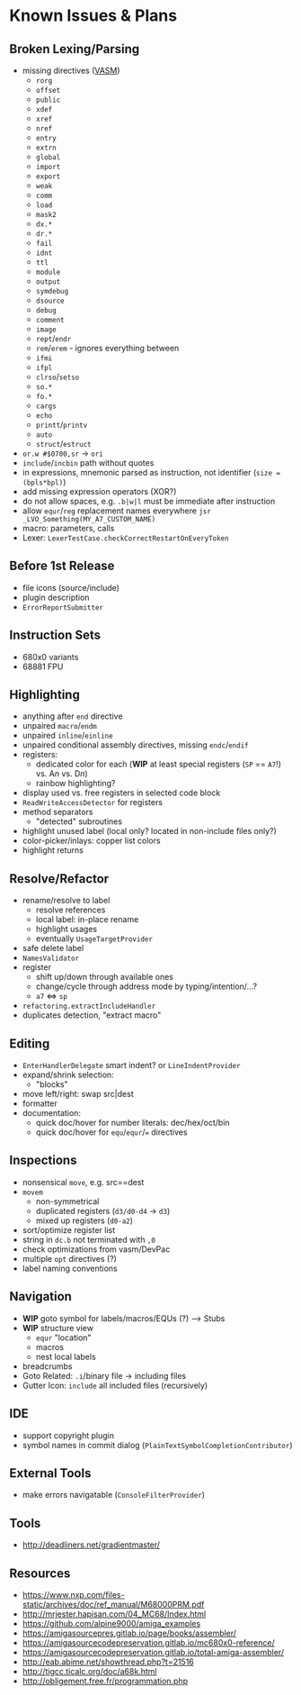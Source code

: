 # Known Issues & Plans

## Broken Lexing/Parsing

- missing directives ([VASM](http://sun.hasenbraten.de/vasm/release/vasm_4.html#Mot-Syntax-Module))
  - `rorg`
  - `offset`
  - `public`
  - `xdef`
  - `xref`
  - `nref`
  - `entry`
  - `extrn`
  - `global`
  - `import`
  - `export`
  - `weak`
  - `comm`
  - `load`
  - `mask2`
  - `dx.*`
  - `dr.*`
  - `fail`
  - `idnt`
  - `ttl`
  - `module`
  - `output`
  - `symdebug`
  - `dsource`
  - `debug`
  - `comment`
  - `image`
  - `rept`/`endr`
  - `rem`/`erem` - ignores everything between
  - `ifmi`
  - `ifpl`
  - `clrso`/`setso`
  - `so.*`
  - `fo.*`
  - `cargs`
  - `echo`
  - `printt`/`printv`
  - `auto`
  - `struct`/`estruct`
- `or.w #$0700,sr` -> `ori`
- `include`/`incbin` path without quotes  
- in expressions, mnemonic parsed as instruction, not identifier (`size = (bpls*bpl)`)  
- add missing expression operators (XOR?)
- do not allow spaces, e.g. `.b|w|l` must be immediate after instruction
- allow `equr`/`reg` replacement names everywhere `jsr _LVO_Something(MY_A7_CUSTOM_NAME)`
- macro: parameters, calls
- Lexer: `LexerTestCase.checkCorrectRestartOnEveryToken`

## Before 1st Release

- file icons (source/include)
- plugin description
- `ErrorReportSubmitter`

## Instruction Sets

* 680x0 variants
* 68881 FPU

## Highlighting

- anything after `end` directive
- unpaired `macro`/`endm`
- unpaired `inline`/`einline`
- unpaired conditional assembly directives, missing `endc`/`endif`
- registers:
  - dedicated color for each (**WIP** at least special registers (`SP` == `A7`!) vs. A*n* vs. D*n*)
  - rainbow highlighting?
- display used vs. free registers in selected code block
- `ReadWriteAccessDetector` for registers
- method separators
  - "detected" subroutines
- highlight unused label (local only? located in non-include files only?)
- color-picker/inlays: copper list colors
- highlight returns

## Resolve/Refactor

- rename/resolve to label
  - resolve references
  - local label: in-place rename
  - highlight usages
  - eventually `UsageTargetProvider`
- safe delete label
- `NamesValidator`
- register
  - shift up/down through available ones
  - change/cycle through address mode by typing/intention/...?
  - `a7` <=> `sp`
- `refactoring.extractIncludeHandler`
- duplicates detection, "extract macro"

## Editing

- `EnterHandlerDelegate` smart indent? or `LineIndentProvider`
- expand/shrink selection:
  - "blocks"
- move left/right: swap src|dest
- formatter
- documentation:
  - quick doc/hover for number literals: dec/hex/oct/bin
  - quick doc/hover for `equ`/`equr`/`=` directives

## Inspections

- nonsensical `move`, e.g. src==dest
- `movem`
  - non-symmetrical
  - duplicated registers (`d3/d0-d4` -> `d3`)
  - mixed up registers (`d0-a2`)
- sort/optimize register list
- string in `dc.b` not terminated with `,0`
- check optimizations from vasm/DevPac
- multiple `opt` directives (?)
- label naming conventions

## Navigation

- **WIP** goto symbol for labels/macros/EQUs (?) --> Stubs
- **WIP** structure view
  - `equr` "location"
  - macros
  - nest local labels
- breadcrumbs
- Goto Related: `.i`/binary file -> including files
- Gutter Icon: `include` all included files (recursively)

## IDE

- support copyright plugin
- symbol names in commit dialog (`PlainTextSymbolCompletionContributor`)

## External Tools

- make errors navigatable (`ConsoleFilterProvider`)

## Tools

- http://deadliners.net/gradientmaster/

## Resources

- https://www.nxp.com/files-static/archives/doc/ref_manual/M68000PRM.pdf
- http://mrjester.hapisan.com/04_MC68/Index.html
- https://github.com/alpine9000/amiga_examples
- https://amigasourcepres.gitlab.io/page/books/assembler/
- https://amigasourcecodepreservation.gitlab.io/mc680x0-reference/
- https://amigasourcecodepreservation.gitlab.io/total-amiga-assembler/
- http://eab.abime.net/showthread.php?t=21516
- http://tigcc.ticalc.org/doc/a68k.html
- http://obligement.free.fr/programmation.php